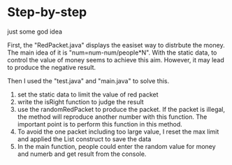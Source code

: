 # Step-by-step
just some god idea

First, the "RedPacket.java" displays the easiset way to distrbute the money. 
The main idea of it is "num=num-num/people*N". With the static data, to control the value of money seems to achieve this aim.
However, it may lead to produce the negative result.

Then I used the "test.java" and "main.java" to solve this.
1. set the static data to limit the value of red packet
2. write the isRight function to judge the result
3. use the randomRedPacket to produce the packet. If the packet is illegal, the method will reproduce another number with this function.
The important point is to perform this function in this method.
4. To avoid the one packet including too large value, I reset the max limit and applied the List construct to save the data 
5. In the main function, people could enter the random value for money and numerb and get result from the console.

